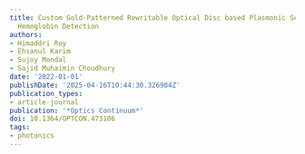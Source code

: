```yaml
---
title: Custom Gold-Patterned Rewritable Optical Disc based Plasmonic Sensor for Blood
  Hemoglobin Detection
authors:
- Himaddri Roy
- Ehsanul Karim
- Sujoy Mondal
- Sajid Muhaimin Choudhury
date: '2022-01-01'
publishDate: '2025-04-16T10:44:30.326984Z'
publication_types:
- article-journal
publication: '*Optics Continuum*'
doi: 10.1364/OPTCON.473106
tags:
- photonics
---
```

